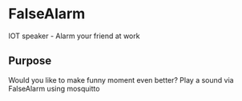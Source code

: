 # FalseAlarm
IOT speaker - Alarm your friend at work

## Purpose

Would you like to make funny moment even better? Play a sound via FalseAlarm using mosquitto